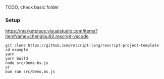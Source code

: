 TODO, check basic folder

### Setup  
https://marketplace.visualstudio.com/items?itemName=chenglou92.rescript-vscode
```
git clone https://github.com/rescript-lang/rescript-project-template
cd example
yarn
yarn build
node src/Demo.bs.js 
or
bun run src/Demo.bs.js
```